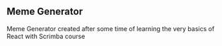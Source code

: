 ## Meme Generator

Meme Generator created after some time of learning the very basics of React with Scrimba course